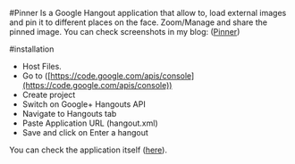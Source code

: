 #Pinner
Is a Google Hangout application that allow to, load external images and pin it to different places on the face. Zoom/Manage and share the pinned image.
You can check screenshots in my blog:
([Pinner](http://saroyanm.blogspot.com/2013/05/pinner-application-for-google-hangout.html))

#installation
- Host Files.
- Go to ([https://code.google.com/apis/console](https://code.google.com/apis/console))
- Create project
- Switch on Google+ Hangouts API
- Navigate to Hangouts tab
- Paste Application URL (hangout.xml)
- Save and click on Enter a hangout


You can check the application itself ([here](https://plus.google.com/hangouts/_?gid=619013042864)).
